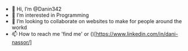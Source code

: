 - 👋 Hi, I’m @Danin342
- 👀 I’m interested in Programming
- 💞️ I’m looking to collaborate on websites to make for people around the workd
- 📫 How to reach me 'find me' or ()[https://www.linkedin.com/in/dani-nassor/]

<!---
Danin342/Danin342 is a ✨ special ✨ repository because its `README.md` (this file) appears on your GitHub profile.
You can click the Preview link to take a look at your changes.
--->
